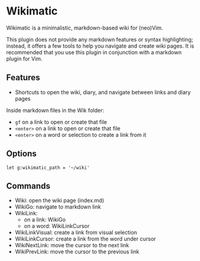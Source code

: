 # Wikimatic

Wikimatic is a minimalistic, markdown-based wiki for (neo)Vim.

This plugin does not provide any markdown features or syntax highlighting;
instead, it offers a few tools to help you navigate and create wiki pages. It is
recommended that you use this plugin in conjunction with a markdown plugin for
Vim.

## Features

- Shortcuts to open the wiki, diary, and navigate between links and diary pages

Inside markdown files in the Wik folder:

- `gf` on a link to open or create that file
- `<enter>` on a link to open or create that file
- `<enter>` on a word or selection to create a link from it

## Options

```
let g:wikimatic_path = '~/wiki'
```

## Commands

- Wiki: open the wiki page (index.md)
- WikiGo: navigate to markdown link
- WikiLink:
  - on a link: WikiGo
  - on a word: WikiLinkCursor
- WikiLinkVisual: create a link from visual selection
- WikiLinkCursor: create a link from the word under cursor
- WikiNextLink: move the cursor to the next link
- WikiPrevLink: move the cursor to the previous link

